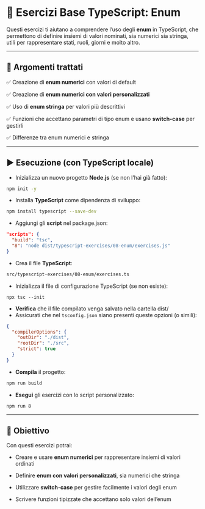 # 📘 Esercizi Base TypeScript: Enum

Questi esercizi ti aiutano a comprendere l’uso degli **enum** in TypeScript, che permettono di definire insiemi di valori nominati, sia numerici sia stringa, utili per rappresentare stati, ruoli, giorni e molto altro.

---

## 🧠 Argomenti trattati

✅ Creazione di **enum numerici** con valori di default

✅ Creazione di **enum numerici con valori personalizzati**

✅ Uso di **enum stringa** per valori più descrittivi

✅ Funzioni che accettano parametri di tipo enum e usano **switch-case** per gestirli

✅ Differenze tra enum numerici e stringa

---

## ▶️ Esecuzione (con TypeScript locale)

* Inizializza un nuovo progetto **Node.js** (se non l’hai già fatto):

```bash
npm init -y
```

* Installa **TypeScript** come dipendenza di sviluppo:

```bash
npm install typescript --save-dev
```

* Aggiungi gli **script** nel package.json:

```json
"scripts": {
  "build": "tsc",
  "8": "node dist/typescript-exercises/08-enum/exercises.js"
}
```

* Crea il file **TypeScript**:

```bash
src/typescript-exercises/08-enum/exercises.ts
```
* Inizializza il file di configurazione TypeScript (se non esiste):

```
npx tsc --init
```

* **Verifica** che il file compilato venga salvato nella cartella dist/
* Assicurati che nel `tsconfig.json` siano presenti queste opzioni (o simili):

```json
{
  "compilerOptions": {
    "outDir": "./dist",
    "rootDir": "./src",
    "strict": true
  }
}
```

* **Compila** il progetto:

```bash
npm run build
```

* **Esegui** gli esercizi con lo script personalizzato:

```bash
npm run 8
```

---

## 🎯 Obiettivo

Con questi esercizi potrai:

* Creare e usare **enum numerici** per rappresentare insiemi di valori ordinati

* Definire **enum con valori personalizzati**, sia numerici che stringa

* Utilizzare **switch-case** per gestire facilmente i valori degli enum

* Scrivere funzioni tipizzate che accettano solo valori dell’enum